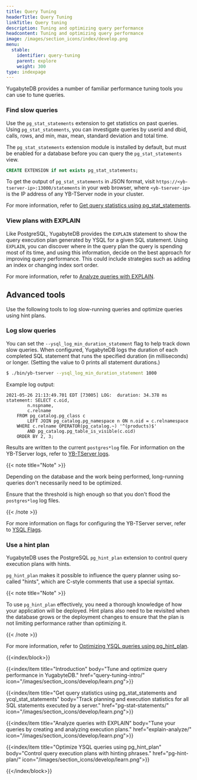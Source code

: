 ```yaml
---
title: Query Tuning
headerTitle: Query Tuning
linkTitle: Query tuning
description: Tuning and optimizing query performance
headcontent: Tuning and optimizing query performance
image: /images/section_icons/index/develop.png
menu:
  stable:
    identifier: query-tuning
    parent: explore
    weight: 300
type: indexpage
---
```


YugabyteDB provides a number of familiar performance tuning tools you can use to tune queries.

### Find slow queries

Use the `pg_stat_statements` extension to get statistics on past queries. Using `pg_stat_statements`, you can investigate queries by userid and dbid, calls, rows, and min, max, mean, standard deviation and total time.

The `pg_stat_statements` extension module is installed by default, but must be enabled for a database before you can query the `pg_stat_statements` view.

```sql
CREATE EXTENSION if not exists pg_stat_statements;
```

To get the output of `pg_stat_statements` in JSON format, visit `https://<yb-tserver-ip>:13000/statements` in your web browser, where `<yb-tserver-ip>` is the IP address of any YB-TServer node in your cluster.

For more information, refer to [Get query statistics using pg_stat_statements](./pg-stat-statements).

<!-- ### View live queries

Use the `pg_stat_activity` view to get information on currently running tasks. Using `pg_stat_activity` you can identify inactive, active, and long time active sessions, and get process information and the current query.

To get the output of `pg_stat_activity` in JSON format, visit `https://<yb-tserver-ip>:13000/rpcz` in your web browser, where `<yb-tserver-ip>` is the IP address of any YB-TServer node in your cluster.

For more information, refer to [View live queries with pg_stat_activity](../observability/pg-stat-activity/).

### View COPY operation status

Use the `pg_stat_progress_copy` view to get status information of a COPY command execution. In addition to the COPY status, `pg_stat_progress_copy` provides the number of tuples processed and other additional information, and retains the COPY progress report after the command execution.

For more information, refer to [View COPY progress with pg_stat_progress_copy](../observability/pg-stat-progress-copy/). -->

### View plans with EXPLAIN

Like PostgreSQL, YugabyteDB provides the `EXPLAIN` statement to show the query execution plan generated by YSQL for a given SQL statement. Using `EXPLAIN`, you can discover where in the query plan the query is spending most of its time, and using this information, decide on the best approach for improving query performance. This could include strategies such as adding an index or changing index sort order.

For more information, refer to [Analyze queries with EXPLAIN](./explain-analyze).

## Advanced tools

Use the following tools to log slow-running queries and optimize queries using hint plans.

### Log slow queries

You can set the `--ysql_log_min_duration_statement` flag to help track down slow queries. When configured, YugabyteDB logs the duration of each completed SQL statement that runs the specified duration (in milliseconds) or longer. (Setting the value to 0 prints all statement durations.)

```sh
$ ./bin/yb-tserver --ysql_log_min_duration_statement 1000
```

Example log output:

```output
2021-05-26 21:13:49.701 EDT [73005] LOG:  duration: 34.378 ms  statement: SELECT c.oid,
        n.nspname,
        c.relname
    FROM pg_catalog.pg_class c
        LEFT JOIN pg_catalog.pg_namespace n ON n.oid = c.relnamespace
    WHERE c.relname OPERATOR(pg_catalog.~) '^(products)$'
        AND pg_catalog.pg_table_is_visible(c.oid)
    ORDER BY 2, 3;
```

Results are written to the current `postgres*log` file. For information on the YB-TServer logs, refer to [YB-TServer logs](/preview/troubleshoot/nodes/check-logs/#yb-tserver-logs).

{{< note title="Note" >}}

Depending on the database and the work being performed, long-running queries don't necessarily need to be optimized.

Ensure that the threshold is high enough so that you don't flood the `postgres*log` log files.

{{< /note >}}

For more information on flags for configuring the YB-TServer server, refer to [YSQL Flags](../../reference/configuration/yb-tserver/#ysql).

### Use a hint plan

YugabyteDB uses the PostgreSQL `pg_hint_plan` extension to control query execution plans with hints.

`pg_hint_plan` makes it possible to influence the query planner using so-called "hints", which are C-style comments that use a special syntax.

{{< note title="Note" >}}

To use `pg_hint_plan` effectively, you need a thorough knowledge of how your application will be deployed. Hint plans also need to be revisited when the database grows or the deployment changes to ensure that the plan is not limiting performance rather than optimizing it.

{{< /note >}}

For more information, refer to [Optimizing YSQL queries using pg_hint_plan](./pg-hint-plan).

{{<index/block>}}

  {{<index/item
    title="Introduction"
    body="Tune and optimize query performance in YugabyteDB."
    href="query-tuning-intro/"
    icon="/images/section_icons/develop/learn.png">}}

  {{<index/item
    title="Get query statistics using pg_stat_statements and ycql_stat_statements"
    body="Track planning and execution statistics for all SQL statements executed by a server."
    href="pg-stat-statements/"
    icon="/images/section_icons/develop/learn.png">}}

  {{<index/item
    title="Analyze queries with EXPLAIN"
    body="Tune your queries by creating and analyzing execution plans."
    href="explain-analyze/"
    icon="/images/section_icons/develop/learn.png">}}

  {{<index/item
    title="Optimize YSQL queries using pg_hint_plan"
    body="Control query execution plans with hinting phrases."
    href="pg-hint-plan/"
    icon="/images/section_icons/develop/learn.png">}}

{{</index/block>}}
